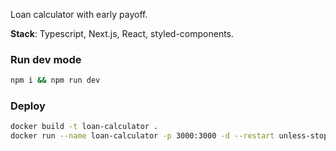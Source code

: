 Loan calculator with early payoff.

**Stack**: Typescript, Next.js, React, styled-components.

### Run dev mode

```bash
npm i && npm run dev
```

### Deploy

```bash
docker build -t loan-calculator .
docker run --name loan-calculator -p 3000:3000 -d --restart unless-stopped loan-calculator
```
